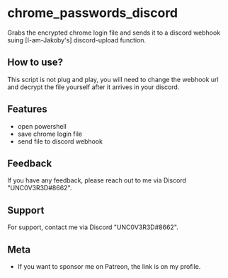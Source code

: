 
# chrome_passwords_discord
Grabs the encrypted chrome login file and sends it to a discord webhook suing [I-am-Jakoby's] discord-upload function.

## How to use?

This script is not plug and play, you will need to change the webhook url and decrypt the file yourself after it arrives in your discord.


## Features

- open powershell
- save chrome login file
- send file to discord webhook

## Feedback

If you have any feedback, please reach out to me via Discord "UNC0V3R3D#8662".






## Support

For support, contact me via  Discord "UNC0V3R3D#8662".


## Meta


- If you want to sponsor me on Patreon, the link is on my profile.


